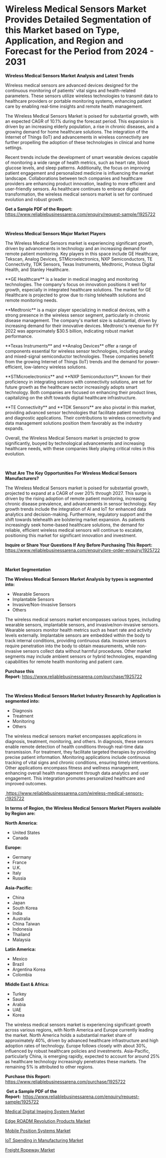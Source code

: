 <p><h1>Wireless Medical Sensors Market Provides Detailed Segmentation of this Market based on Type, Application, and Region and Forecast for the Period from 2024 - 2031</h1></p><p><strong>Wireless Medical Sensors Market Analysis and Latest Trends</strong></p>
<p><p>Wireless medical sensors are advanced devices designed for the continuous monitoring of patients' vital signs and health-related parameters. These sensors utilize wireless technologies to transmit data to healthcare providers or portable monitoring systems, enhancing patient care by enabling real-time insights and remote health management. </p><p>The Wireless Medical Sensors Market is poised for substantial growth, with an expected CAGR of 10.1% during the forecast period. This expansion is driven by an increasing elderly population, a rise in chronic diseases, and a growing demand for home healthcare solutions. The integration of the Internet of Things (IoT) and advancements in wireless connectivity are further propelling the adoption of these technologies in clinical and home settings.</p><p>Recent trends include the development of smart wearable devices capable of monitoring a wide range of health metrics, such as heart rate, blood glucose levels, and sleep patterns. Additionally, the focus on improving patient engagement and personalized medicine is influencing the market landscape. Collaborations between tech companies and healthcare providers are enhancing product innovation, leading to more efficient and user-friendly sensors. As healthcare continues to embrace digital transformation, the wireless medical sensors market is set for continued evolution and robust growth.</p></p>
<p><strong>Get a Sample PDF of the Report:&nbsp;</strong> <a href="https://www.reliablebusinessarena.com/enquiry/request-sample/1925722?utm_campaign=1331&utm_medium=2&utm_source=Github&utm_content=ia&utm_term=24102024&utm_id=wireless-medical-sensors">https://www.reliablebusinessarena.com/enquiry/request-sample/1925722</a></p>
<p>&nbsp;</p>
<p><strong>Wireless Medical Sensors Major Market Players</strong></p>
<p><p>The Wireless Medical Sensors market is experiencing significant growth, driven by advancements in technology and an increasing demand for remote patient monitoring. Key players in this space include GE Healthcare, Tekscan, Analog Devices, STMicroelectronics, NXP Semiconductors, TE Connectivity, TDK Sensors, Texas Instruments, Medtronic, Proteus Digital Health, and Stanley Healthcare.</p><p>**GE Healthcare** is a leader in medical imaging and monitoring technologies. The company's focus on innovation positions it well for growth, especially in integrated healthcare solutions. The market for GE Healthcare is projected to grow due to rising telehealth solutions and remote monitoring needs.</p><p>**Medtronic** is a major player specializing in medical devices, with a strong presence in the wireless sensor segment, particularly in chronic disease management. The company's market size is substantial, driven by increasing demand for their innovative devices. Medtronic's revenue for FY 2022 was approximately $30.5 billion, indicating robust market performance.</p><p>**Texas Instruments** and **Analog Devices** offer a range of components essential for wireless sensor technologies, including analog and mixed-signal semiconductor technologies. These companies benefit from the growing Internet of Things (IoT) trends and the demand for power-efficient, low-latency wireless solutions.</p><p>**STMicroelectronics** and **NXP Semiconductors**, known for their proficiency in integrating sensors with connectivity solutions, are set for future growth as the healthcare sector increasingly adopts smart technology. Both companies are focused on enhancing their product lines, capitalizing on the shift towards digital healthcare infrastructure.</p><p>**TE Connectivity** and **TDK Sensors** are also pivotal in this market, providing advanced sensor technologies that facilitate patient monitoring and diagnostic applications. Their contributions to wireless connectivity and data management solutions position them favorably as the industry expands.</p><p>Overall, the Wireless Medical Sensors market is projected to grow significantly, buoyed by technological advancements and increasing healthcare needs, with these companies likely playing critical roles in this evolution.</p></p>
<p>&nbsp;</p>
<p><strong>What Are The Key Opportunities For Wireless Medical Sensors Manufacturers?</strong></p>
<p><p>The Wireless Medical Sensors market is poised for substantial growth, projected to expand at a CAGR of over 20% through 2027. This surge is driven by the rising adoption of remote patient monitoring, increasing chronic disease prevalence, and advancements in sensor technology. Key growth trends include the integration of AI and IoT for enhanced data analytics and decision-making. Furthermore, regulatory support and the shift towards telehealth are bolstering market expansion. As patients increasingly seek home-based healthcare solutions, the demand for reliable, efficient wireless medical sensors will continue to escalate, positioning this market for significant innovation and investment.</p></p>
<p><strong>Inquire or Share Your Questions If Any Before Purchasing This Report:</strong> <a href="https://www.reliablebusinessarena.com/enquiry/pre-order-enquiry/1925722?utm_campaign=1331&utm_medium=2&utm_source=Github&utm_content=ia&utm_term=24102024&utm_id=wireless-medical-sensors">https://www.reliablebusinessarena.com/enquiry/pre-order-enquiry/1925722</a></p>
<p>&nbsp;</p>
<p><strong>Market Segmentation</strong></p>
<p><strong>The Wireless Medical Sensors Market Analysis by types is segmented into:</strong></p>
<p><ul><li>Wearable Sensors</li><li>Implantable Sensors</li><li>Invasive/Non-Invasive Sensors</li><li>Others</li></ul></p>
<p><p>The wireless medical sensors market encompasses various types, including wearable sensors, implantable sensors, and invasive/non-invasive sensors. Wearable sensors monitor health metrics such as heart rate and activity levels externally. Implantable sensors are embedded within the body to track internal conditions, providing continuous data. Invasive sensors require penetration into the body to obtain measurements, while non-invasive sensors collect data without harmful procedures. Other market segments may include ambient sensors or hybrid technologies, expanding capabilities for remote health monitoring and patient care.</p></p>
<p><strong>Purchase this Report:&nbsp;</strong><a href="https://www.reliablebusinessarena.com/purchase/1925722?utm_campaign=1331&utm_medium=2&utm_source=Github&utm_content=ia&utm_term=24102024&utm_id=wireless-medical-sensors">https://www.reliablebusinessarena.com/purchase/1925722</a></p>
<p>&nbsp;</p>
<p><strong>The Wireless Medical Sensors Market Industry Research by Application is segmented into:</strong></p>
<p><ul><li>Diagnosis</li><li>Treatment</li><li>Monitoring</li><li>Others</li></ul></p>
<p><p>The wireless medical sensors market encompasses applications in diagnosis, treatment, monitoring, and others. In diagnosis, these sensors enable remote detection of health conditions through real-time data transmission. For treatment, they facilitate targeted therapies by providing precise patient information. Monitoring applications include continuous tracking of vital signs and chronic conditions, ensuring timely interventions. Other applications encompass fitness and wellness management, enhancing overall health management through data analytics and user engagement. This integration promotes personalized healthcare and improved outcomes.</p></p>
<p><a href="https://www.reliablebusinessarena.com/wireless-medical-sensors-r1925722?utm_campaign=1331&utm_medium=2&utm_source=Github&utm_content=ia&utm_term=24102024&utm_id=wireless-medical-sensors">&nbsp;https://www.reliablebusinessarena.com/wireless-medical-sensors-r1925722</a></p>
<p><strong>In terms of Region, the Wireless Medical Sensors Market Players available by Region are:</strong></p>
<p>
    <p> <strong> North America: </strong>
        <ul>
            <li>United States</li>
            <li>Canada</li>
        </ul>
        </p> 
    <p> <strong> Europe: </strong>
        <ul>
            <li>Germany</li>
            <li>France</li>
            <li>U.K.</li>
            <li>Italy</li>
            <li>Russia</li>
        </ul>
        </p> 
    <p> <strong> Asia-Pacific: </strong>
        <ul>
            <li>China</li>
            <li>Japan</li>
            <li>South Korea</li>
            <li>India</li>
            <li>Australia</li>
            <li>China Taiwan</li>
            <li>Indonesia</li>
            <li>Thailand</li>
            <li>Malaysia</li>
        </ul>
        </p> 
    <p> <strong> Latin America: </strong>
        <ul>
            <li>Mexico</li>
            <li>Brazil</li>
            <li>Argentina Korea</li>
            <li>Colombia</li>
        </ul>
        </p> 
    <p> <strong> Middle East & Africa: </strong>
        <ul>
            <li>Turkey</li>
            <li>Saudi</li>
            <li>Arabia</li>
            <li>UAE</li>
            <li>Korea</li>
        </ul>
    </p>
    </p>
<p><p>The wireless medical sensors market is experiencing significant growth across various regions, with North America and Europe currently leading the market. North America holds a substantial market share of approximately 40%, driven by advanced healthcare infrastructure and high adoption rates of technology. Europe follows closely with about 30%, influenced by robust healthcare policies and investments. Asia-Pacific, particularly China, is emerging rapidly, expected to account for around 25% as healthcare technology increasingly penetrates these markets. The remaining 5% is attributed to other regions.</p></p>
<p><strong>Purchase this Report: </strong><a href="https://www.reliablebusinessarena.com/purchase/1925722?utm_campaign=1331&utm_medium=2&utm_source=Github&utm_content=ia&utm_term=24102024&utm_id=wireless-medical-sensors">https://www.reliablebusinessarena.com/purchase/1925722</a></p>
<p>&nbsp;<strong>Get a Sample PDF of the Report:&nbsp;&nbsp;</strong><a href="https://www.reliablebusinessarena.com/enquiry/request-sample/1925722?utm_campaign=1331&utm_medium=2&utm_source=Github&utm_content=ia&utm_term=24102024&utm_id=wireless-medical-sensors">https://www.reliablebusinessarena.com/enquiry/request-sample/1925722</a></p>
<p><strong></strong></p>
<p><p><a href="https://github.com/joannesouthgate/Market-Research-Report-List-5/blob/main/medical-digital-imaging-system-market.md?utm_campaign=1331&utm_medium=2&utm_source=Github&utm_content=ia&utm_term=24102024&utm_id=wireless-medical-sensors">Medical Digital Imaging System Market</a></p><p><a href="https://www.linkedin.com/pulse/global-edge-roadm-revolution-products-market-opportunities-cgeuc?utm_campaign=1331&utm_medium=2&utm_source=Github&utm_content=ia&utm_term=24102024&utm_id=wireless-medical-sensors">Edge ROADM Revolution Products Market</a></p><p><a href="https://www.linkedin.com/pulse/mobile-position-systems-market-global-trends-forecast-2024--vigzc?utm_campaign=1331&utm_medium=2&utm_source=Github&utm_content=ia&utm_term=24102024&utm_id=wireless-medical-sensors">Mobile Position Systems Market</a></p><p><a href="https://www.linkedin.com/pulse/global-iot-spending-manufacturing-industry-analysis-share-growth-rv41c?utm_campaign=1331&utm_medium=2&utm_source=Github&utm_content=ia&utm_term=24102024&utm_id=wireless-medical-sensors">IoT Spending in Manufacturing Market</a></p><p><a href="https://www.linkedin.com/pulse/freight-ropeway-market-velocity-42-cagr-trajectory-2024-2031-behzc?utm_campaign=1331&utm_medium=2&utm_source=Github&utm_content=ia&utm_term=24102024&utm_id=wireless-medical-sensors">Freight Ropeway Market</a></p></p>